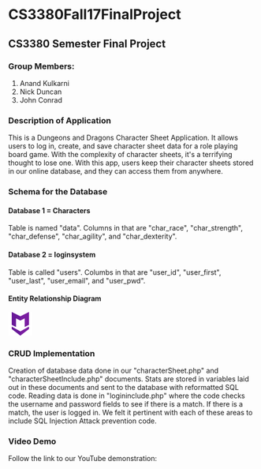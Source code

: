 # CS3380Fall17FinalProject
## CS3380 Semester Final Project

### Group Members:
1. Anand Kulkarni
2. Nick Duncan
3. John Conrad

### Description of Application
This is a Dungeons and Dragons Character Sheet Application. It allows users to log in, create, and save character sheet data for a role playing board game. With the complexity of character sheets, it's a terrifying thought to lose one. With this app, users keep their character sheets stored in our online database, and they can access them from anywhere.

### Schema for the Database
#### Database 1 = Characters
Table is named "data". Columns in that are "char_race", "char_strength", "char_defense", "char_agility", and "char_dexterity".
#### Database 2 = loginsystem
Table is called "users". Columbs in that are "user_id", "user_first", "user_last", "user_email", and "user_pwd".

#### Entity Relationship Diagram
![alt text](https://github.com/adam-p/markdown-here/raw/master/src/common/images/icon48.png "Logo Title Text 1")

### CRUD Implementation
Creation of database data done in our "characterSheet.php" and "characterSheetInclude.php" documents. Stats are stored in variables laid out in these documents and sent to the database with reformatted SQL code. Reading data is done in "logininclude.php" where the code checks the username and password fields to see if there is a match. If there is a match, the user is logged in. We felt it pertinent with each of these areas to include SQL Injection Attack prevention code.

### Video Demo
Follow the link to our YouTube demonstration:
